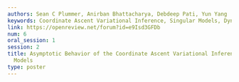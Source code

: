 ```yaml
---
authors: Sean C Plummer, Anirban Bhattacharya, Debdeep Pati, Yun Yang
keywords: Coordinate Ascent Variational Inference, Singular Models, Dynmaical Systems
link: https://openreview.net/forum?id=e9Isd3GFDb
num: 6
oral_session: 1
session: 2
title: Asymptotic Behavior of the Coordinate Ascent Variational Inference in Singular
  Models
type: poster
---
```

